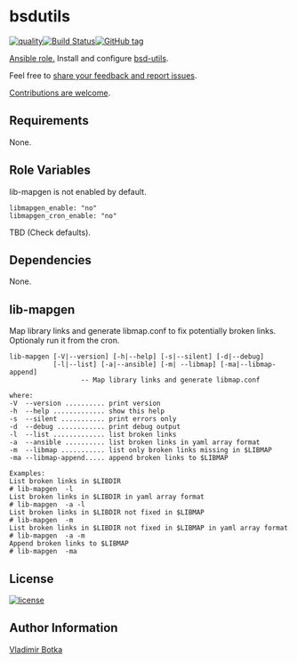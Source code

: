 # bsdutils

[![quality](https://img.shields.io/ansible/quality/27910)](https://galaxy.ansible.com/vbotka/config_light)[![Build Status](https://travis-ci.org/vbotka/ansible-bsdutils.svg?branch=master)](https://travis-ci.org/vbotka/ansible-bsdutils)[![GitHub tag](https://img.shields.io/github/tag/vbotka/ansible-bsdutils.svg)](https://github.com/vbotka/ansible-bsdutils/tags)

[Ansible role.](https://galaxy.ansible.com/vbotka/bsdutils/) Install and configure [bsd-utils](https://github.com/vbotka/bsd-utils).

Feel free to [share your feedback and report issues](https://github.com/vbotka/bsdutils/issues).

[Contributions are welcome](https://github.com/firstcontributions/first-contributions).


## Requirements

None.


## Role Variables

lib-mapgen is not enabled by default.

```
libmapgen_enable: "no"
libmapgen_cron_enable: "no"
```

TBD (Check defaults).


## Dependencies

None.


## lib-mapgen

Map library links and generate libmap.conf to fix potentially broken links. Optionaly run it from the cron.

```
lib-mapgen [-V|--version] [-h|--help] [-s|--silent] [-d|--debug]
           [-l|--list] [-a|--ansible] [-m| --libmap] [-ma|--libmap-append]
	              -- Map library links and generate libmap.conf

where:
-V  --version .......... print version
-h  --help ............. show this help
-s  --silent ........... print errors only
-d  --debug ............ print debug output
-l  --list ............. list broken links
-a  --ansible .......... list broken links in yaml array format
-m  --libmap ........... list only broken links missing in $LIBMAP
-ma --libmap-append..... append broken links to $LIBMAP

Examples:
List broken links in $LIBDIR
# lib-mapgen  -l
List broken links in $LIBDIR in yaml array format
# lib-mapgen  -a -l
List broken links in $LIBDIR not fixed in $LIBMAP
# lib-mapgen  -m
List broken links in $LIBDIR not fixed in $LIBMAP in yaml array format
# lib-mapgen  -a -m
Append broken links to $LIBMAP
# lib-mapgen  -ma
```


## License

[![license](https://img.shields.io/badge/license-BSD-red.svg)](https://www.freebsd.org/doc/en/articles/bsdl-gpl/article.html)


## Author Information

[Vladimir Botka](https://botka.link)
